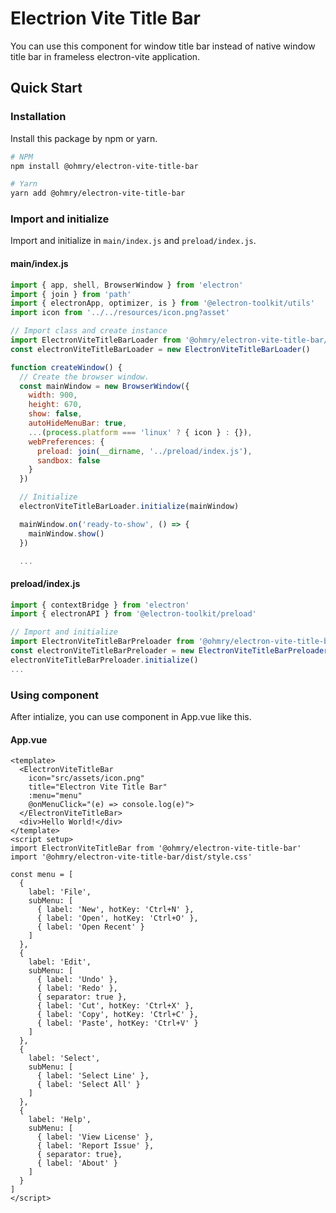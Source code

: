 # Electrion Vite Title Bar
You can use this component for window title bar instead of native window title bar in frameless electron-vite application.

## Quick Start
### Installation
Install this package by npm or yarn.
```bash
# NPM
npm install @ohmry/electron-vite-title-bar

# Yarn
yarn add @ohmry/electron-vite-title-bar
```

### Import and initialize
Import and initialize in `main/index.js` and `preload/index.js`.
#### main/index.js
```javascript
import { app, shell, BrowserWindow } from 'electron'
import { join } from 'path'
import { electronApp, optimizer, is } from '@electron-toolkit/utils'
import icon from '../../resources/icon.png?asset'

// Import class and create instance
import ElectronViteTitleBarLoader from '@ohmry/electron-vite-title-bar/loader'
const electronViteTitleBarLoader = new ElectronViteTitleBarLoader()

function createWindow() {
  // Create the browser window.
  const mainWindow = new BrowserWindow({
    width: 900,
    height: 670,
    show: false,
    autoHideMenuBar: true,
    ...(process.platform === 'linux' ? { icon } : {}),
    webPreferences: {
      preload: join(__dirname, '../preload/index.js'),
      sandbox: false
    }
  })

  // Initialize
  electronViteTitleBarLoader.initialize(mainWindow)

  mainWindow.on('ready-to-show', () => {
    mainWindow.show()
  })

  ...
```

#### preload/index.js
```javascript
import { contextBridge } from 'electron'
import { electronAPI } from '@electron-toolkit/preload'

// Import and initialize
import ElectronViteTitleBarPreloader from '@ohmry/electron-vite-title-bar/preloader'
const electronViteTitleBarPreloader = new ElectronViteTitleBarPreloader()
electronViteTitleBarPreloader.initialize()
...
```

### Using component
After intialize, you can use component in App.vue like this.
#### App.vue
```Vue
<template>
  <ElectronViteTitleBar
    icon="src/assets/icon.png"
    title="Electron Vite Title Bar"
    :menu="menu"
    @onMenuClick="(e) => console.log(e)">
  </ElectronViteTitleBar>
  <div>Hello World!</div>
</template>
<script setup>
import ElectronViteTitleBar from '@ohmry/electron-vite-title-bar'
import '@ohmry/electron-vite-title-bar/dist/style.css'

const menu = [
  {
    label: 'File',
    subMenu: [
      { label: 'New', hotKey: 'Ctrl+N' },
      { label: 'Open', hotKey: 'Ctrl+O' },
      { label: 'Open Recent' }
    ]
  },
  {
    label: 'Edit',
    subMenu: [
      { label: 'Undo' },
      { label: 'Redo' },
      { separator: true },
      { label: 'Cut', hotKey: 'Ctrl+X' },
      { label: 'Copy', hotKey: 'Ctrl+C' },
      { label: 'Paste', hotKey: 'Ctrl+V' }
    ]
  },
  {
    label: 'Select',
    subMenu: [
      { label: 'Select Line' },
      { label: 'Select All' }
    ]
  },
  {
    label: 'Help',
    subMenu: [
      { label: 'View License' },
      { label: 'Report Issue' },
      { separator: true},
      { label: 'About' }
    ]
  }
]
</script>
```